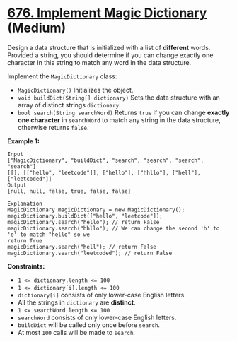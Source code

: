 # [676. Implement Magic Dictionary][link] (Medium)

[link]: https://leetcode.com/problems/implement-magic-dictionary/

Design a data structure that is initialized with a list of **different** words. Provided a string,
you should determine if you can change exactly one character in this string to match any word in the
data structure.

Implement the `MagicDictionary` class:

- `MagicDictionary()` Initializes the object.
- `void buildDict(String[] dictionary)` Sets the data structure with an array of distinct strings
`dictionary`.
- `bool search(String searchWord)` Returns `true` if you can change **exactly one character** in
`searchWord` to match any string in the data structure, otherwise returns `false`.

**Example 1:**

```
Input
["MagicDictionary", "buildDict", "search", "search", "search", "search"]
[[], [["hello", "leetcode"]], ["hello"], ["hhllo"], ["hell"], ["leetcoded"]]
Output
[null, null, false, true, false, false]

Explanation
MagicDictionary magicDictionary = new MagicDictionary();
magicDictionary.buildDict(["hello", "leetcode"]);
magicDictionary.search("hello"); // return False
magicDictionary.search("hhllo"); // We can change the second 'h' to 'e' to match "hello" so we
return True
magicDictionary.search("hell"); // return False
magicDictionary.search("leetcoded"); // return False
```

**Constraints:**

- `1 <= dictionary.length <= 100`
- `1 <= dictionary[i].length <= 100`
- `dictionary[i]` consists of only lower-case English letters.
- All the strings in `dictionary` are **distinct**.
- `1 <= searchWord.length <= 100`
- `searchWord` consists of only lower-case English letters.
- `buildDict` will be called only once before `search`.
- At most `100` calls will be made to `search`.
